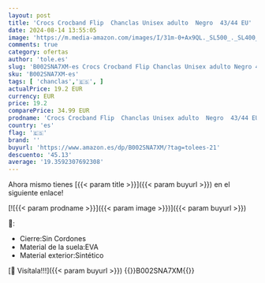 ```yaml
---
layout: post
title: 'Crocs Crocband Flip  Chanclas Unisex adulto  Negro  43/44 EU'
date: 2024-08-14 13:55:05
image: 'https://m.media-amazon.com/images/I/31m-0+Ax9QL._SL500_._SL400_.jpg'
comments: true
category: ofertas
author: 'tole.es'
slug: 'B002SNA7XM-es Crocs Crocband Flip Chanclas Unisex adulto Negro 43/44 EU'
sku: 'B002SNA7XM-es'
tags: [ 'chanclas','🇪🇸', ]
actualPrice: 19.2 EUR
currency: EUR
price: 19.2
comparePrice: 34.99 EUR
prodname: 'Crocs Crocband Flip  Chanclas Unisex adulto  Negro  43/44 EU'
country: 'es'
flag: '🇪🇸'
brand: ''
buyurl: 'https://www.amazon.es/dp/B002SNA7XM/?tag=tolees-21'
descuento: '45.13'
average: '19.3592307692308'
---
```


Ahora mismo tienes [{{< param title >}}]({{< param buyurl >}}) en el siguiente enlace!

[![{{< param prodname >}}]({{< param image >}})]({{< param buyurl >}})

🔎:

- Cierre:Sin Cordones
- Material de la suela:EVA
- Material exterior:Sintético

[🛒 Visítala!!!]({{< param buyurl >}})
{{<world>}}B002SNA7XM{{</world>}}
